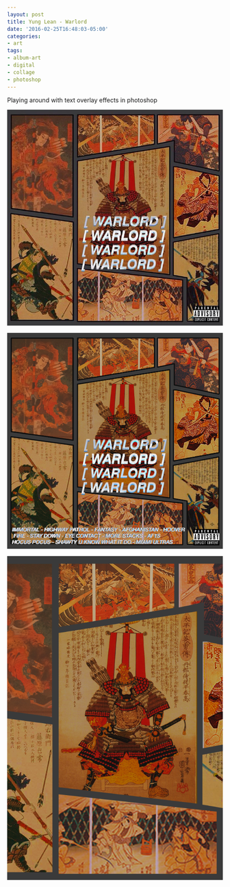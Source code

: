 ```yaml
---
layout: post
title: Yung Lean - Warlord
date: '2016-02-25T16:48:03-05:00'
categories:
- art
tags:
- album-art
- digital
- collage
- photoshop
---
```


Playing around with text overlay effects in photoshop

 ![](/tumblr_files/tumblr_o34hw3PlgW1r8gweso1_1280.jpg)  

 ![](/images/warlord-5.png)

 ![](/images/warlord-postcard.png)  


